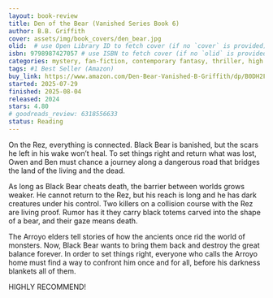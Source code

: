 ```yaml
---
layout: book-review
title: Den of the Bear (Vanished Series Book 6)
author: B.B. Griffith
cover: assets/img/book_covers/den_bear.jpg
olid:  # use Open Library ID to fetch cover (if no `cover` is provided)
isbn: 9798987427057 # use ISBN to fetch cover (if no `olid` is provided, dashes are optional)
categories: mystery, fan-fiction, contemporary fantasy, thriller, high fantasy, metaphysical fiction, suspense, urban fantasy, paranormal fantasy, fairy tale, paranormal fiction
tags: #1 Best Seller (Amazon)
buy_link: https://www.amazon.com/Den-Bear-Vanished-B-Griffith/dp/B0DH2FTT4Z/ref=pd_bxgy_thbs_d_sccl_2/141-2353091-3985969?pd_rd_w=N7Pvu&content-id=amzn1.sym.dcf559c6-d374-405e-a13e-133e852d81e1&pf_rd_p=dcf559c6-d374-405e-a13e-133e852d81e1&pf_rd_r=PJPH8Z4NSVHVV1TB4PRZ&pd_rd_wg=hWgKR&pd_rd_r=45c10f59-0f17-4553-8ae1-fe37bf301f29&pd_rd_i=B0DH2FTT4Z&psc=1
started: 2025-07-29
finished: 2025-08-04
released: 2024
stars: 4.80
# goodreads_review: 6318556633
status: Reading
---
```


On the Rez, everything is connected. Black Bear is banished, but the scars he left in his wake won’t heal. To set things right and return what was lost, Owen and Ben must chance a journey along a dangerous road that bridges the land of the living and the dead.

As long as Black Bear cheats death, the barrier between worlds grows weaker. He cannot return to the Rez, but his reach is long and he has dark creatures under his control. Two killers on a collision course with the Rez are living proof. Rumor has it they carry black totems carved into the shape of a bear, and their gaze means death.

The Arroyo elders tell stories of how the ancients once rid the world of monsters. Now, Black Bear wants to bring them back and destroy the great balance forever. In order to set things right, everyone who calls the Arroyo home must find a way to confront him once and for all, before his darkness blankets all of them.

HIGHLY RECOMMEND!